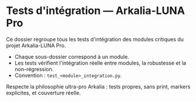 # Tests d'intégration — Arkalia-LUNA Pro

Ce dossier regroupe tous les tests d'intégration des modules critiques du projet Arkalia-LUNA Pro.

- Chaque sous-dossier correspond à un module.
- Les tests vérifient l'intégration réelle entre modules, la robustesse et la non-régression.
- Convention : `test_<module>_integration.py`.

Respecte la philosophie ultra-pro Arkalia : tests propres, sans print, markers explicites, et couverture réelle.

